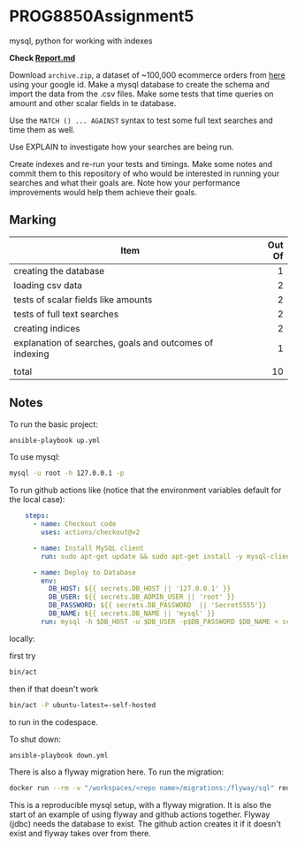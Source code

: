 # PROG8850Assignment5
mysql, python for working with indexes

**Check [Report.md](./Report.md)**


Download `archive.zip`, a dataset of ~100,000 ecommerce orders from [here](https://www.kaggle.com/datasets/olistbr/brazilian-ecommerce?resource=download) using your google id. Make a mysql database to create the schema and import the data from the .csv files. Make some tests that time queries on amount and other scalar fields in te database.

Use the `MATCH () ... AGAINST` syntax to test some full text searches and time them as well.

Use EXPLAIN to investigate how your searches are being run.

Create indexes and re-run your tests and timings. Make some notes and commit them to this repository of who would be interested in running your searches and what their goals are. Note how your performance improvements would help them achieve their goals.

## Marking

|Item|Out Of|
|--|--:|
|creating the database|1|
|loading csv data|2|
|tests of scalar fields like amounts|2|
|tests of full text searches|2|
|creating indices|2|
|explanation of searches, goals and outcomes of indexing|1|
|||
|total|10|




## Notes

To run the basic project:

```bash
ansible-playbook up.yml
```

To use mysql:

```bash
mysql -u root -h 127.0.0.1 -p
```

To run github actions like (notice that the environment variables default for the local case):

```yaml
    steps:
      - name: Checkout code
        uses: actions/checkout@v2

      - name: Install MySQL client
        run: sudo apt-get update && sudo apt-get install -y mysql-client

      - name: Deploy to Database
        env:
          DB_HOST: ${{ secrets.DB_HOST || '127.0.0.1' }} 
          DB_USER: ${{ secrets.DB_ADMIN_USER || 'root' }}
          DB_PASSWORD: ${{ secrets.DB_PASSWORD  || 'Secret5555'}}
          DB_NAME: ${{ secrets.DB_NAME || 'mysql' }}
        run: mysql -h $DB_HOST -u $DB_USER -p$DB_PASSWORD $DB_NAME < schema_changes.sql
```

locally:

first try

```bash
bin/act
```

then if that doesn't work 

```bash
bin/act -P ubuntu-latest=-self-hosted
```

to run in the codespace.

To shut down:

```bash
ansible-playbook down.yml
```

There is also a flyway migration here. To run the migration:

```bash
docker run --rm -v "/workspaces/<repo name>/migrations:/flyway/sql" redgate/flyway -user=root -password=Secret5555 -url=jdbc:mysql://172.17.0.1:3306/olist_ecommerce migrate
```

This is a reproducible mysql setup, with a flyway migration. It is also the start of an example of using flyway and github actions together. Flyway (jdbc) needs the database to exist. The github action creates it if it doesn't exist and flyway takes over from there.
